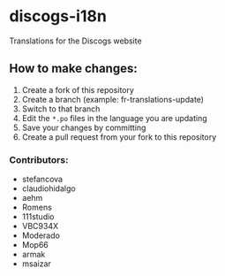 discogs-i18n
============

Translations for the Discogs website

## How to make changes:

1. Create a fork of this repository
1. Create a branch (example: fr-translations-update)
1. Switch to that branch
1. Edit the `*.po` files in the language you are updating
1. Save your changes by committing
1. Create a pull request from your fork to this repository

### Contributors:

* stefancova
* claudiohidalgo
* aehm
* Romens
* 111studio
* VBC934X
* Moderado
* Mop66
* armak
* msaizar
